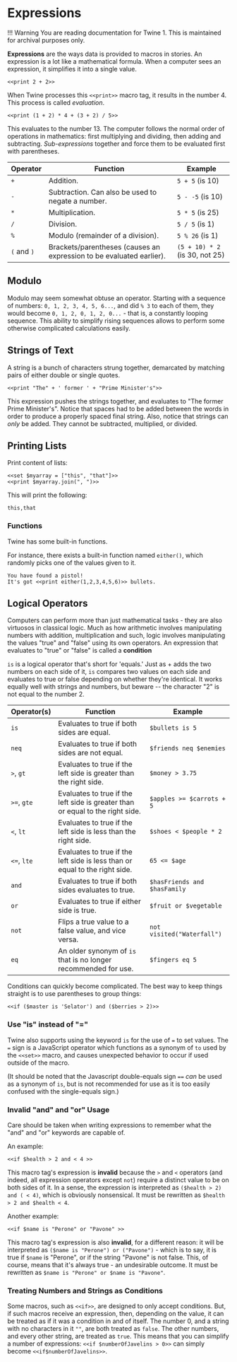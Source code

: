 # Expressions

!!! Warning
    You are reading documentation for Twine 1. This is maintained for archival purposes only.

**Expressions** are the ways data is provided to macros in stories. An expression is a lot like a mathematical formula. When a computer sees an expression, it simplifies it into a single value.

```twee
<<print 2 + 2>>
```

When Twine processes this `<<print>>` macro tag, it results in the number 4. This process is called *evaluation*.

```twee
<<print (1 + 2) * 4 + (3 + 2) / 5>>
```

This evaluates to the number 13. The computer follows the normal order of operations in mathematics: first multiplying and dividing, then adding and subtracting. *Sub-expressions* together and force them to be evaluated first with parentheses.

| Operator    | Function                                                             | Example                        |
| ----------- | -------------------------------------------------------------------- | ------------------------------ |
| `+`         | Addition.                                                            | `5 + 5` (is 10)                |
| `-`         | Subtraction. Can also be used to negate a number.                    | `5 - -5` (is 10)               |
| `*`         | Multiplication.                                                      | `5 * 5` (is 25)                |
| `/`         | Division.                                                            | `5 / 5` (is 1)                 |
| `%`         | Modulo (remainder of a division).                                    | `5 % 26` (is 1)                |
| `(` and `)` | Brackets/parentheses (causes an expression to be evaluated earlier). | `(5 + 10) * 2` (is 30, not 25) |

## Modulo

Modulo may seem somewhat obtuse an operator. Starting with a sequence of numbers: `0, 1, 2, 3, 4, 5, 6...`, and did `% 3` to each of them, they would become `0, 1, 2, 0, 1, 2, 0...` - that is, a constantly looping sequence. This ability to simplify rising sequences allows to perform some otherwise complicated calculations easily.

## Strings of Text

A string is a bunch of characters strung together, demarcated by matching pairs of either double or single quotes.

```twee
<<print "The" + ' former ' + "Prime Minister's">>
```

This expression pushes the strings together, and evaluates to "The former Prime Minister's". Notice that spaces had to be added between the words in order to produce a properly spaced final string. Also, notice that strings can *only* be added. They cannot be subtracted, multiplied, or divided.

## Printing Lists

Print content of lists:

```twee
<<set $myarray = ["this", "that"]>>
<<print $myarray.join(", ")>>
```

This will print the following:

```twee
this,that
```

### Functions

Twine has some built-in functions.

For instance, there exists a built-in function named `either()`, which randomly picks one of the values given to it.

```twee
You have found a pistol!
It's got <<print either(1,2,3,4,5,6)>> bullets.
```

## Logical Operators

Computers can perform more than just mathematical tasks - they are also virtuosos in classical logic. Much as how arithmetic involves manipulating numbers with addition, multiplication and such, logic involves manipulating the values "true" and "false" using its own operators. An expression that evaluates to "true" or "false" is called a **condition**

`is` is a logical operator that's short for 'equals.' Just as + adds the two numbers on each side of it, `is` compares two values on each side and evaluates to true or false depending on whether they're identical. It works equally well with strings and numbers, but beware -- the character "2" is not equal to the number 2.

| Operator(s) | Function                                                                       | Example                      |
| ----------- | ------------------------------------------------------------------------------ | ---------------------------- |
| `is`        | Evaluates to true if both sides are equal.                                     | `$bullets is 5`              |
| `neq`       | Evaluates to true if both sides are not equal.                                 | `$friends neq $enemies`      |
| `>`, `gt`   | Evaluates to true if the left side is greater than the right side.             | `$money > 3.75`              |
| `>=`, `gte` | Evaluates to true if the left side is greater than or equal to the right side. | `$apples >= $carrots + 5`    |
| `<`, `lt`   | Evaluates to true if the left side is less than the right side.                | `$shoes < $people * 2`       |
| `<=`, `lte` | Evaluates to true if the left side is less than or equal to the right side.    | `65 <= $age`                 |
| `and`       | Evaluates to true if both sides evaluates to true.                             | `$hasFriends and $hasFamily` |
| `or`        | Evaluates to true if either side is true.                                      | `$fruit or $vegetable`       |
| `not`       | Flips a true value to a false value, and vice versa.                           | `not visited("Waterfall")`   |
| `eq`        | An older synonym of `is` that is no longer recommended for use.                | `$fingers eq 5`              |

Conditions can quickly become complicated. The best way to keep things straight is to use parentheses to group things:

```twee
<<if ($master is 'Selator') and ($berries > 2)>>
```

### Use "is" instead of "="

Twine also supports using the keyword `is` for the use of `=` to set values. The `=` sign is a JavaScript operator which functions as a synonym of `to` used by the `<<set>>` macro, and causes unexpected behavior to occur if used outside of the macro.

(It should be noted that the Javascript double-equals sign `==` *can* be used as a synonym of `is`, but is not recommended for use as it is too easily confused with the single-equals sign.)

### Invalid "and" and "or" Usage

Care should be taken when writing expressions to remember what the "and" and "or" keywords are capable of.

An example:

```twee
<<if $health > 2 and < 4 >>
```

This macro tag's expression is **invalid** because the `>` and `<` operators (and indeed, all expression operators except `not`) require a distinct value to be on both sides of it. In a sense, the expression is interpreted as `($health > 2) and ( < 4)`, which is obviously nonsensical. It must be rewritten as `$health > 2 and $health < 4`.

Another example:

```twee
<<if $name is "Perone" or "Pavone" >>
```

This macro tag's expression is also **invalid**, for a different reason: it will be interpreted as `($name is "Perone") or ("Pavone")` - which is to say, it is true if `$name` is "Perone", or if the string "Pavone" is not false. This, of course, means that it's always true - an undesirable outcome. It must be rewritten as `$name is "Perone" or $name is "Pavone"`.

### Treating Numbers and Strings as Conditions

Some macros, such as `<<if>>`, are designed to only accept conditions. But, if such macros receive an expression, then, depending on the value, it can be treated as if it was a condition in and of itself. The number 0, and a string with no characters in it `""`, are both treated as `false`. The other numbers, and every other string, are treated as `true`. This means that you can simplify a number of expressions: `<<if $numberOfJavelins > 0>>` can simply become `<<if$numberOfJavelins>>`.
